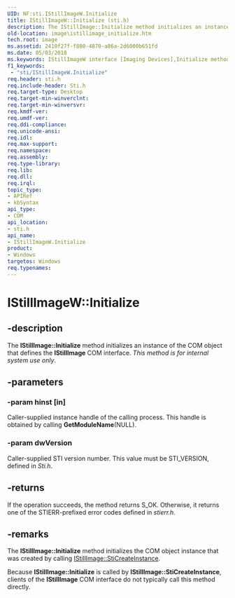 ```yaml
---
UID: NF:sti.IStillImageW.Initialize
title: IStillImageW::Initialize (sti.h)
description: The IStillImage::Initialize method initializes an instance of the COM object that defines the IStillImage COM interface. This method is for internal system use only.
old-location: image\istillimage_initialize.htm
tech.root: image
ms.assetid: 2410f27f-f880-4870-a86a-2d6000b651fd
ms.date: 05/03/2018
ms.keywords: IStillImageW interface [Imaging Devices],Initialize method, IStillImageW.Initialize, IStillImageW::Initialize, Initialize, Initialize method [Imaging Devices], Initialize method [Imaging Devices],IStillImageW interface, image.istillimage_initialize, sti/IStillImageW::Initialize, stifnc_31e54f97-84af-47bf-a1b1-17ab697caef3.xml
f1_keywords:
 - "sti/IStillImageW.Initialize"
req.header: sti.h
req.include-header: Sti.h
req.target-type: Desktop
req.target-min-winverclnt: 
req.target-min-winversvr: 
req.kmdf-ver: 
req.umdf-ver: 
req.ddi-compliance: 
req.unicode-ansi: 
req.idl: 
req.max-support: 
req.namespace: 
req.assembly: 
req.type-library: 
req.lib: 
req.dll: 
req.irql: 
topic_type:
- APIRef
- kbSyntax
api_type:
- COM
api_location:
- sti.h
api_name:
- IStillImageW.Initialize
product:
- Windows
targetos: Windows
req.typenames: 
---
```


# IStillImageW::Initialize


## -description


The <b>IStillImage::Initialize</b> method initializes an instance of the COM object that defines the <b>IStillImage</b> COM interface. <i>This method is for internal system use only</i>.


## -parameters




### -param hinst [in]

Caller-supplied instance handle of the calling process. This handle is obtained by calling <b>GetModuleName</b>(NULL).


### -param dwVersion

Caller-supplied STI version number. This value must be STI_VERSION, defined in <i>Sti.h</i>.


## -returns



If the operation succeeds, the method returns S_OK. Otherwise, it returns one of the STIERR-prefixed error codes defined in <i>stierr.h.</i>




## -remarks



The <b>IStillImage::Initialize</b> method initializes the COM object instance that was created by calling <a href="https://docs.microsoft.com/previous-versions/windows/hardware/drivers/ff543804(v=vs.85)">IStillImage::StiCreateInstance</a>.

Because <b>IStillImage::Initialize</b> is called by <b>IStillImage::StiCreateInstance</b>, clients of the <b>IStillImage</b> COM interface do not typically call this method directly.




